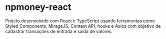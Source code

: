 # npmoney-react
Projeto desenvolvido com React e TypeScript usando ferramentas como Styled Components, MirageJS, Context API, hooks e Axios com objetivo de cadastrar transações de entrada e saída de valores.
